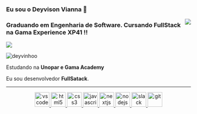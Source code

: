 ### Eu sou o Deyvison Vianna 👋
<img align='right' src="https://github-readme-stats.vercel.app/api?username=deyvinhoo&show_icons=true&title_color=783c00&text_color=af552e&icon_color=783c00&bg_color=f8efd4&cache_seconds=2300">

### Graduando em Engenharia de Software. Cursando FullStack na Gama Experience XP41 !!

<img src="https://img.shields.io/static/v1?label=Overview&message=Deyvinhoo&color=f8efd4&style=for-the-badge&logo=GitHub">
<p align="left"> <img src="https://komarev.com/ghpvc/?username=deyvinhoo&label=Total%20de%20visualizações&color=0e75b6&style=flat" alt="deyvinhoo" /> </p>
<p>

Estudando na **Unopar e Gama Academy**<br/>

Eu sou desenvolvedor **FullSatack**.


</p>
<hr>

  <p align="center">
   <a href="https://code.visualstudio.com/">
      <img src="https://cdn.jsdelivr.net/gh/devicons/devicon/icons/vscode/vscode-original.svg" alt="vscode" width="40" height="40"/>
   </a>
   <a href="https://developer.mozilla.org/pt-BR/docs/Web/HTML">
      <img src="https://cdn.jsdelivr.net/gh/devicons/devicon/icons/html5/html5-plain.svg" alt="html5" width="40" height="40"/>
   </a>
   <a href="https://developer.mozilla.org/pt-BR/docs/Web/CSS">
      <img src="https://cdn.jsdelivr.net/gh/devicons/devicon/icons/css3/css3-plain.svg" alt="css3" width="40" height="40"/>
   </a>
   <a href="https://developer.mozilla.org/en-US/docs/Web/JavaScript">
      <img src="https://cdn.jsdelivr.net/gh/devicons/devicon/icons/javascript/javascript-original.svg" alt="javascript" width="40" height="40"/>
   </a>
   <a href="https://nextjs.org/">
      <img src="https://cdn.jsdelivr.net/gh/devicons/devicon/icons/nextjs/nextjs-line.svg" alt="nextjs" width="40" height="40"/>
   </a>
   <a href="https://nodejs.org">
      <img src="https://cdn.jsdelivr.net/gh/devicons/devicon/icons/nodejs/nodejs-original.svg" alt="nodejs" width="40" height="40"/>
   </a>
   <a href="https://www.slack.com">
      <img src="https://cdn.jsdelivr.net/gh/devicons/devicon/icons/slack/slack-original.svg" alt="slack" width="40" height="40"/>
   </a>
   <a href="https://git-scm.com/">
      <img src="https://cdn.jsdelivr.net/gh/devicons/devicon/icons/git/git-original.svg" alt="git" width="40" height="40"/>
   </a>
</p>




<!-- ### I'm Deyvison Vianna 👋
<div>
  <a href="https://github.com/Deyvinhoo">
    <img height="180em"
      src="https://github-readme-stats.vercel.app/api?username=Deyvinhoo&show_icons=true&theme=dracula&include_all_commits=true&count_private=true" />
    <img height="180em"
      src="https://github-readme-stats.vercel.app/api/top-langs/?username=Deyvinhoo&layout=compact&langs_count=7&theme=dracula" />
</div>
<div style="display: inline_block"><br>
  <img align="center" alt="deyvi-Js" height="30" width="40"
    src="https://raw.githubusercontent.com/devicons/devicon/master/icons/javascript/javascript-plain.svg">
  <img align="center" alt="deyvi-HTML" height="30" width="40"
    src="https://raw.githubusercontent.com/devicons/devicon/master/icons/html5/html5-original.svg">
  <img align="center" alt="deyvi-CSS" height="30" width="40"
    src="https://raw.githubusercontent.com/devicons/devicon/master/icons/css3/css3-original.svg">
  
</div>
  
 -->
